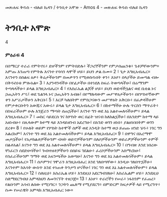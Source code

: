 ﻿
መጽሐፍ ቅዱስ - ብሉይ ኪዳን / ትንቢተ አሞጽ - Amos 4 - መጽሐፍ ቅዱስ ብሉይ ኪዳን
# ትንቢተ አሞጽ
4
### ምዕራፍ 4
በሰማርያ ተራራ የምትኖሩ፥ ድሆችንም የምትበድሉ፥ ችጋረኞችንም የምታሰጨንቁ፥ ጌቶቻቸውንም። አምጡ እንጠጣ የምትሉ እናንተ የባሳን ላሞች ሆይ፥ ይህን ቃል ስሙ።
2 ፤ ጌታ እግዚአብሔር። እናንተን በሰልፍ ዕቃ፥ ቅሬታችሁንም በመቃጥን የሚወስዱበት ቀን፥ እነሆ፥ በላያችሁ ይመጣል ብሎ በቅዱስነቱ ምሎአል።
3 ፤ እያንዳንዳችሁ በየፊታችሁ በተነደለ ስፍራ ትወጣላችሁ፤ በሬማንም ትጣላላችሁ፥ ይላል እግዚአብሔር።
4 ፤ የእስራኤል ልጆች ሆይ፥ ይህን ወድዳችኋልና ወደ ቤቴል ኑና ኃጢአትን ሥሩ፤ ወደ ጌልገላ ኑና ኃጢአትን አብዙ፤ በየማለዳውም መሥዋዕታችሁን፥ በየሦስተኛውም ቀን አሥራታችሁን አቅርቡ፤
5 ፤ እርሾ ካለበትም የምስጋናውን መሥዋዕት አቅርቡ፥ በፈቃዳችሁም የምታቀርቡትን አውጁና አውሩ፥ ይላል ጌታ እግዚአብሔር።
6 ፤ በከተማችሁ ሁሉ ጥርስን ማጥራት፥ በስፍራችሁም ሁሉ እንጀራን ማጣት ሰጠኋችሁ፤ እናንተ ግን ወደ እኔ አልተመለሳችሁም፥ ይላል እግዚአብሔር።
7 ፤ መከር ሳይደርስ ገና ከሦስት ወር በፊት ዝናብ ከለከልኋችሁ፤ በአንድም ከተማ ላይ አዘነብሁ፥ በሌላውም ከተማ ላይ እንዳይዘንብ አደረግሁ፤ በአንድ ወገን ዘነበ፥ ያልዘነበበትም ወገን ደረቀ።
8 ፤ የሁለት ወይም የሦስት ከተሞች ሰዎች ወደ አንዲት ከተማ ወኃ ይጠጡ ዘንድ ሄዱ፥ ነገር ግን አልረኩም፤ እናንተ ግን ወደ እኔ አልተመለሳችሁም፥ ይላል እግዚአብሔር።
9 ፤ በዋግና በአረማሞ መታኋችሁ፤ የአታክልቶቻችሁንም ብዛት ወይኖቻችሁንም በለሶቻችሁንም ወይራዎቻችሁንም ተምች በልቶአል፤ እናንተ ግን ወደ እኔ አልተመለሳችሁም፥ ይላል እግዚአብሔር።
10 ፤ በግብጽ እንደ ነበረው ቸነፈርን ሰደድሁባችሁ፤ ጐበዛዝቶቻችሁን በሰይፍ ገደልሁ፥ ፈረሶቻችሁንም አስማረክሁ፤ የሰፈራችሁንም ግማት ወደ አፍንጫችሁ አወጣሁ፤ እናንተ ግን ወደ እኔ አልተመለሳችሁም፥ ይላል እግዚአብሔር።
11 ፤ ሰዶምንና ገሞራን እግዚአብሔር እንደ ገለበጣቸው፥ እንዲሁ ገለበጥኋችሁ፥ እናንተም ከእሳት ውስጥ እንደ ተነጠቀ ትንታግ ሆናችሁ፤ ነገር ግን ወደ እኔ አልተመለሳችሁም፥ ይላል እግዚአብሔር።
12 ፤ ስለዚህ፥ እስራኤል ሆይ፥ እንደዚህ አደርግብሃለሁ፤ እስራኤልም ሆይ፥ እንደዚህ ስለማደርግብህ አምላክህን ለመገናኘት ተዘጋጅ።
13 ፤ እነሆ፥ ተራሮችን የሠራ፥ ነፋስንም የፈጠረ፥ የልቡንም አሳብ ለሰው የሚነግር፥ ንጋትን ጨለማ የሚያደርግ፥ በምድርም ከፍታዎች ላይ የሚረግጥ፥ ስሙ የሠራዊት አምላክ እግዚአብሔር ነው። 
